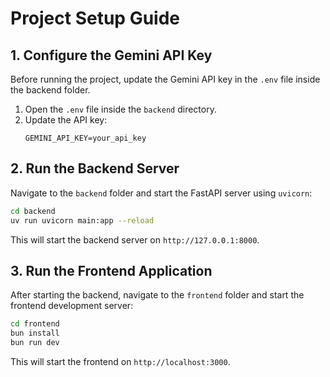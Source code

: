 # Project Setup Guide

## 1. Configure the Gemini API Key
Before running the project, update the Gemini API key in the `.env` file inside the backend folder.

1. Open the `.env` file inside the `backend` directory.
2. Update the API key:
   ```
   GEMINI_API_KEY=your_api_key
   ```

## 2. Run the Backend Server
Navigate to the `backend` folder and start the FastAPI server using `uvicorn`:

```sh
cd backend
uv run uvicorn main:app --reload 
```

This will start the backend server on `http://127.0.0.1:8000`.

## 3. Run the Frontend Application
After starting the backend, navigate to the `frontend` folder and start the frontend development server:

```sh
cd frontend
bun install
bun run dev
```

This will start the frontend on `http://localhost:3000`.
